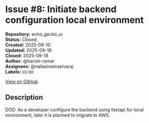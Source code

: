 # Issue #8: Initiate backend configuration local environment

**Repository:** echo_gecko_ui  
**Status:** Closed  
**Created:** 2025-09-10  
**Updated:** 2025-09-18  
**Closed:** 2025-09-18  
**Author:** @harish-ramar  
**Assignees:** @nallasivamselvaraj  
**Labels:** `UI/UX`  

[View on GitHub](https://github.com/Simtestlab/echo_gecko_ui/issues/8)

## Description

DOD: As a developer configure the backend using fastapi for local environment, later it is planned to migrate to AWS.